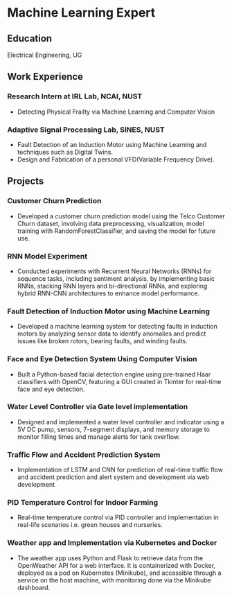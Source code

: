 # Machine Learning Expert

## Education
Electrical Engineering, UG

## Work Experience
### Research Intern at IRL Lab, NCAI, NUST
- Detecting Physical Frailty via Machine Learning and Computer Vision

### Adaptive Signal Processing Lab, SINES, NUST
- Fault Detection of an Induction Motor using Machine Learning and techniques such as Digital Twins.
- Design and Fabrication of a personal VFD(Variable Frequency Drive).

## Projects
### Customer Churn Prediction
- Developed a customer churn prediction model using the Telco Customer Churn dataset, involving data preprocessing, visualization, model  training with RandomForestClassifier, and saving the model for future use. 

 ### RNN Model Experiment
 - Conducted experiments with Recurrent Neural Networks (RNNs) for sequence tasks, including sentiment analysis, by implementing basic
 RNNs, stacking RNN layers and bi-directional RNNs, and exploring hybrid RNN-CNN architectures to enhance model performance.

### Fault Detection of Induction Motor using Machine Learning
- Developed a machine learning system for detecting faults in induction motors by analyzing sensor data to identify anomalies and predict issues like broken rotors, bearing faults, and winding faults.

### Face and Eye Detection System Using Computer Vision
- Built a Python-based facial detection engine using pre-trained Haar classifiers with OpenCV, featuring a GUI created in Tkinter for real-time face and eye detection.

### Water Level Controller via Gate level implementation
- Designed and implemented a water level controller and indicator using a 5V DC pump, sensors, 7-segment displays, and memory storage to monitor filling times and manage alerts for tank overflow.

### Traffic Flow and Accident Prediction System
 - Implementation of LSTM and CNN for prediction of real-time traffic flow and accident prediction and alert system and development via web development  

### PID Temperature Control for Indoor Farming
- Real-time temperature control via PID controller and implementation in real-life scenarios i.e. green houses and nurseries. 

### Weather app and Implementation via Kubernetes and Docker
- The weather app uses Python and Flask to retrieve data from the OpenWeather API for a web interface. It is containerized with Docker, deployed as a pod on Kubernetes (Minikube), and accessible through a service on the host machine, with monitoring done via the Minikube dashboard.
